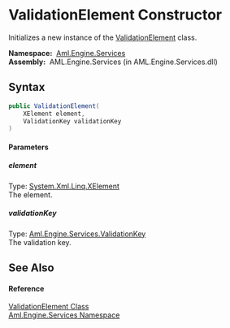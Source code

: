 ValidationElement Constructor
=============================
Initializes a new instance of the [ValidationElement][1] class.

  **Namespace:**  [Aml.Engine.Services][2]  
  **Assembly:**  AML.Engine.Services (in AML.Engine.Services.dll)

Syntax
------

```csharp
public ValidationElement(
	XElement element,
	ValidationKey validationKey
)
```

#### Parameters

##### *element*
Type: [System.Xml.Linq.XElement][3]  
The element.

##### *validationKey*
Type: [Aml.Engine.Services.ValidationKey][4]  
The validation key.


See Also
--------

#### Reference
[ValidationElement Class][1]  
[Aml.Engine.Services Namespace][2]  

[1]: README.md
[2]: ../README.md
[3]: https://docs.microsoft.com/dotnet/api/system.xml.linq.xelement
[4]: ../ValidationKey/README.md
[5]: https://www.automationml.org
[6]: ../../icons/logoShade.png